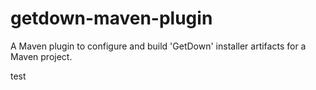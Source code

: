 getdown-maven-plugin
====================

A Maven plugin to configure and build 'GetDown' installer artifacts for a Maven project.

test